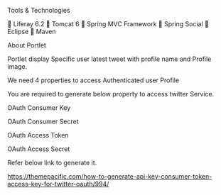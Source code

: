 Tools & Technologies 

	Liferay 6.2 
	Tomcat 6
	Spring MVC Framework 
	Spring Social 
	Eclipse 
	Maven

About Portlet

Portlet display Specific user latest tweet with profile name and Profile image.

We need 4 properties to access Authenticated user Profile

You are required to generate below property to access twitter Service.

OAuth Consumer Key 

OAuth Consumer Secret

OAuth Access Token

OAuth Access Secret

Refer below link to generate it.

https://themepacific.com/how-to-generate-api-key-consumer-token-access-key-for-twitter-oauth/994/
